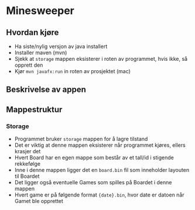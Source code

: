 # Minesweeper

## Hvordan kjøre
- Ha siste/nylig versjon av java installert
- Installer maven (mvn)
- Sjekk at `storage` mappen eksisterer i roten av programmet, hvis ikke, så opprett den
- Kjør `mvn javafx:run` in roten av prosjektet (mac)

## Beskrivelse av appen

## Mappestruktur

### Storage
- Programmet bruker `storage` mappen for å lagre tilstand
- Det er viktig at denne mappen eksisterer når programmet kjøres, ellers krasjer det
- Hvert Board har en egen mappe som består av et tall/id i stigende rekkefølge
- Inne i denne mappen ligger det en `board.bin` fil som inneholder layouten til Boardet
- Det ligger også eventuelle Games som spilles på Boardet i denne mappen
- Hvert game er på følgende format `{date}.bin`, hvor date er datoen når Gamet ble opprettet
